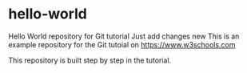 # hello-world
Hello World repository for Git tutorial
Just add changes new
This is an example repository for the Git tutoial on https://www.w3schools.com

This repository is built step by step in the tutorial.
